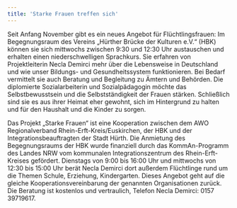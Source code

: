 ```yaml
---
title: 'Starke Frauen treffen sich'
---
```


Seit Anfang November gibt es ein neues Angebot für Flüchtlingsfrauen:
Im Begegnungsraum des Vereins „Hürther Brücke der Kulturen e.V.“ (HBK)
können sie sich mittwochs zwischen 9:30 und 12:30 Uhr austauschen und
erhalten einen niederschwelligen Sprachkurs. Sie erfahren von
Projektleiterin Necla Demirci mehr über die Lebensweise in Deutschland
und wie unser Bildungs- und Gesundheitssystem funktionieren. Bei
Bedarf vermittelt sie auch Beratung und Begleitung zu Ämtern und
Behörden. Die diplomierte Sozialarbeiterin und Sozialpädagogin möchte
das Selbstbewusstsein und die Selbstständigkeit der Frauen
stärken. Schließlich sind sie es aus ihrer Heimat eher gewohnt, sich
im Hintergrund zu halten und für den Haushalt und die Kinder zu
sorgen.

Das Projekt „Starke Frauen“ ist eine Kooperation zwischen dem AWO
Regionalverband Rhein-Erft-Kreis/Euskirchen, der HBK und der
Integrationsbeauftragten der Stadt Hürth. Die Anmietung des
Begegnungsraums der HBK wurde finanziell durch das KommAn-Programm des
Landes NRW vom kommunalen Integrationszentrum des Rhein-Erft-Kreises
gefördert. Dienstags von 9:00 bis 16:00 Uhr und mittwochs von 12:30
bis 15:00 Uhr berät Necla Demirci dort außerdem Flüchtlinge rund um
die Themen Schule, Erziehung, Kindergarten. Dieses Angebot geht auf
die gleiche Kooperationsvereinbarung der genannten Organisationen
zurück. Die Beratung ist kostenlos und vertraulich, Telefon Necla
Demirci: 0157 39719617.
